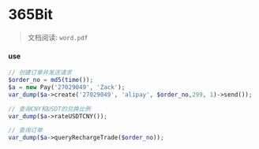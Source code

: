 # 365Bit

> 文档阅读: `word.pdf`

#### use

```php
// 创建订单并发送请求
$order_no = md5(time());
$a = new Pay('27029049', 'Zack');
var_dump($a->create('27029049', 'alipay', $order_no,299, 1)->send());

// 查询CNY和USDT的兑换比例
var_dump($a->rateUSDTCNY());

// 查询订单
var_dump($a->queryRechargeTrade($order_no));
```
